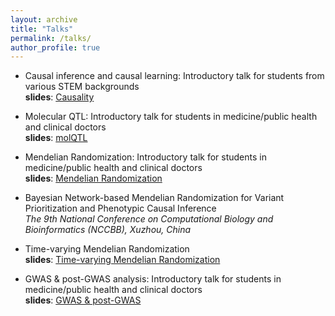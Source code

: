 ```yaml
---
layout: archive
title: "Talks"
permalink: /talks/
author_profile: true
---
```



* Causal inference and causal learning:  Introductory talk for students from various STEM backgrounds <br>
**slides**: [Causality](../files/causality.pdf)

* Molecular QTL: Introductory talk for students in medicine/public health and clinical doctors <br>
**slides**: [molQTL](../files/molQTL.pdf)

* Mendelian Randomization: Introductory talk for students in medicine/public health and clinical doctors <br>
**slides**: [Mendelian Randomization](../files/MendelianRandomization.pdf)

* Bayesian Network-based Mendelian Randomization for Variant Prioritization and Phenotypic Causal Inference <br>
*The 9th National Conference on Computational Biology and Bioinformatics (NCCBB), Xuzhou, China*

* Time-varying Mendelian Randomization <br>
**slides**: [Time-varying Mendelian Randomization](../files/Time_varying_MR.pdf)

* GWAS & post-GWAS analysis: Introductory talk for students in medicine/public health and clinical doctors <br>
**slides**: [GWAS & post-GWAS](../files/GWAS.pdf)
